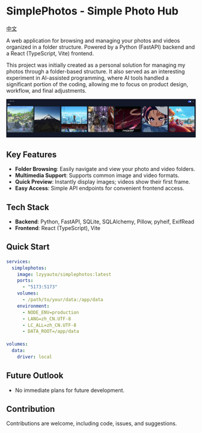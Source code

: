 # SimplePhotos - Simple Photo Hub

[中文](README_zh.md)

A web application for browsing and managing your photos and videos organized in a folder structure. Powered by a Python (FastAPI) backend and a React (TypeScript, Vite) frontend.

This project was initially created as a personal solution for managing my photos through a folder-based structure. It also served as an interesting experiment in AI-assisted programming, where AI tools handled a significant portion of the coding, allowing me to focus on product design, workflow, and final adjustments.

![SimplePhotos](SimplePhotos.png)

## Key Features

- **Folder Browsing**: Easily navigate and view your photo and video folders.
- **Multimedia Support**: Supports common image and video formats.
- **Quick Preview**: Instantly display images; videos show their first frame.
- **Easy Access**: Simple API endpoints for convenient frontend access.

## Tech Stack

- **Backend**: Python, FastAPI, SQLite, SQLAlchemy, Pillow, pyheif, ExifRead
- **Frontend**: React (TypeScript), Vite

## Quick Start

```yaml
services:
  simplephotos:
    image: lzyyauto/simplephotos:latest
    ports:
      - "5173:5173"
    volumes:
      - /path/to/your/data:/app/data
    environment:
      - NODE_ENV=production
      - LANG=zh_CN.UTF-8
      - LC_ALL=zh_CN.UTF-8
      - DATA_ROOT=/app/data

volumes:
  data:
    driver: local
```

## Future Outlook

- No immediate plans for future development.

## Contribution

Contributions are welcome, including code, issues, and suggestions.